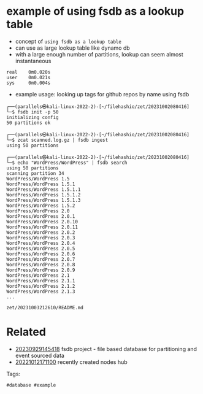 # example of using fsdb as a lookup table

- concept of `using fsdb as a lookup table`
- can use as large lookup table like dynamo db
- with a large enough number of partitions, lookup can seem almost instantaneous
```
real    0m0.020s
user    0m0.021s
sys     0m0.004s
```

- example usage: looking up tags for github repos by name using fsdb
```
┌──(parallels㉿kali-linux-2022-2)-[~/filehashio/zet/20231002080416]
└─$ fsdb init -p 50
initializing config
50 partitions ok

┌──(parallels㉿kali-linux-2022-2)-[~/filehashio/zet/20231002080416]
└─$ zcat scanned.log.gz | fsdb ingest
using 50 partitions

┌──(parallels㉿kali-linux-2022-2)-[~/filehashio/zet/20231002080416]
└─$ echo "WordPress/WordPress" | fsdb search
using 50 partitions
scanning partition 34
WordPress/WordPress 1.5
WordPress/WordPress 1.5.1
WordPress/WordPress 1.5.1.1
WordPress/WordPress 1.5.1.2
WordPress/WordPress 1.5.1.3
WordPress/WordPress 1.5.2
WordPress/WordPress 2.0
WordPress/WordPress 2.0.1
WordPress/WordPress 2.0.10
WordPress/WordPress 2.0.11
WordPress/WordPress 2.0.2
WordPress/WordPress 2.0.3
WordPress/WordPress 2.0.4
WordPress/WordPress 2.0.5
WordPress/WordPress 2.0.6
WordPress/WordPress 2.0.7
WordPress/WordPress 2.0.8
WordPress/WordPress 2.0.9
WordPress/WordPress 2.1
WordPress/WordPress 2.1.1
WordPress/WordPress 2.1.2
WordPress/WordPress 2.1.3
...
```

` zet/20231003212610/README.md `

# Related

- [20230929145418](/zet/20230929145418/README.md) fsdb project - file based database for partitioning and event sourced data
- [20221012171100](/zet/20221012171100/README.md) recently created nodes hub

Tags:

    #database #example
